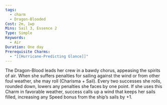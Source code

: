 ```yaml
---
tags:
  - charm
  - Dragon-Blooded
Cost: 2m, 1wp
Mins: Sail 3, Essence 2
Type: Simple
Keywords:
  - Air
Duration: One day
Prerequisite Charms:
  - "[[Hurricane-Predicting Glance]]"
---
```

The Dragon-Blood leads her crew in a bawdy chorus, appeasing the spirits of air. When she suffers penalties for sailing against the wind or from other foul weather, she may roll (Charisma + Sail). Every two successes she rolls, rounded down, lowers any penalties she faces by one point. If she uses this Charm in favorable weather, success calls up a wind that keeps her sails filled, increasing any Speed bonus from the ship’s sails by +1.